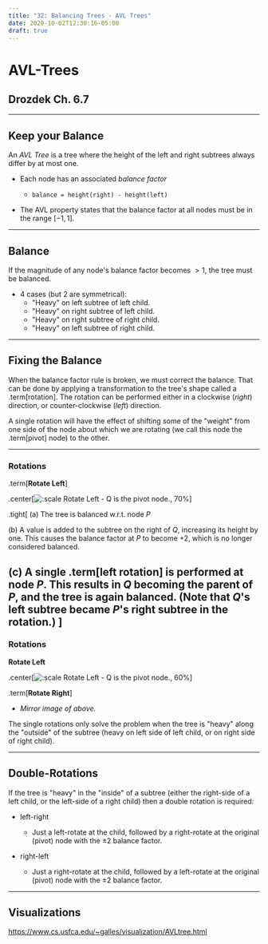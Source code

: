 ```yaml
---
title: "32: Balancing Trees - AVL Trees"
date: 2020-10-02T12:30:16-05:00
draft: true
---
```


# AVL-Trees
## Drozdek Ch. 6.7

---

## Keep your Balance

An _AVL Tree_ is a tree where the height of the left and right subtrees always differ by at most one.

* Each node has an associated _balance factor_
    * `balance = height(right) - height(left)`

* The AVL property states that the balance factor at all nodes must be in the range $[-1,1]$.

---

## Balance

If the magnitude of any node's balance factor becomes $>1$, the tree must be balanced.

* 4 cases (but 2 are symmetrical):
    * "Heavy" on left subtree of left child.
    * "Heavy" on right subtree of left child.
    * "Heavy" on right subtree of right child.
    * "Heavy" on left subtree of right child.

---

## Fixing the Balance

When the balance factor rule is broken, we must correct the balance.  That can be done
by applying a transformation to the tree's shape called a .term[rotation].  The rotation
can be performed either in a clockwise (_right_) direction, or counter-clockwise 
(_left_) direction.

A single rotation will have the effect of shifting some of the "weight" from one side 
of the node about which we are rotating (we call this node the .term[pivot] node) to
the other.

---

### Rotations

.term[**Rotate Left**]

.center[![:scale Rotate Left - $Q$ is the pivot node., 70%](../images/avl_tree/tree_rotate_left.svg "Rotate Left - $Q$ is the pivot node.")]

.tight[
(a) The tree is balanced w.r.t. node _P_

(b) A value is added to the subtree on the right of _Q_, increasing its height by one. This causes the balance factor at _P_ to become +2, which is no longer considered balanced.

(c) A single .term[left rotation] is performed at node _P_.  This results in _Q_ becoming the parent of _P_, and the tree is again balanced.  (Note that _Q_'s left subtree became _P_'s right subtree in the rotation.)
]
---

### Rotations

**Rotate Left**

.center[![:scale Rotate Left - $Q$ is the pivot node., 60%](../images/avl_tree/tree_rotate_left.svg "Rotate Left - $Q$ is the pivot node.")]

.term[**Rotate Right**]

* _Mirror image of above._

The single rotations only solve the problem when the tree is "heavy" along the "outside" of the subtree (heavy on left side of left child, or on right side of right child).

---

## Double-Rotations

If the tree is "heavy" in the "inside" of a subtree (either the right-side of a left child, or the left-side of a right child) then a double rotation is required:

* left-right
    * Just a left-rotate at the child, followed by a right-rotate at the original (pivot) node with the &plusmn;2 balance factor.

* right-left
    * Just a right-rotate at the child, followed by a left-rotate at the original (pivot) node with the &plusmn;2 balance factor.

---

## Visualizations

<https://www.cs.usfca.edu/~galles/visualization/AVLtree.html>


